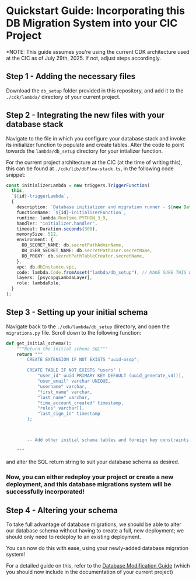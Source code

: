 # Quickstart Guide: Incorporating this DB Migration System into your CIC Project

\*NOTE: This guide assumes you're using the current CDK architecture used at the CIC as of July 29th, 2025. If not, adjust steps accordingly.

## Step 1 - Adding the necessary files

Download the `db_setup` folder provided in this repository, and add it to the `./cdk/lambda/` directory of your current project.

## Step 2 - Integrating the new files with your database stack

Navigate to the file in which you configure your database stack and invoke its initializer function to populate and create tables. Alter the code to point towards the `lambda/db_setup` directory for your intializer function.

For the current project architecture at the CIC (at the time of writing this), this can be found at `./cdk/lib/dbFlow-stack.ts`, in the following code snippet:

```typescript
const initializerLambda = new triggers.TriggerFunction(
  this,
  `${id}-triggerLambda`,
  {
    description: `Database initializer and migration runner - ${new Date().toISOString()}`,
    functionName: `${id}-initializerFunction`,
    runtime: lambda.Runtime.PYTHON_3_9,
    handler: "initializer.handler",
    timeout: Duration.seconds(300),
    memorySize: 512,
    environment: {
      DB_SECRET_NAME: db.secretPathAdminName,
      DB_USER_SECRET_NAME: db.secretPathUser.secretName,
      DB_PROXY: db.secretPathTableCreator.secretName,
    },
    vpc: db.dbInstance.vpc,
    code: lambda.Code.fromAsset("lambda/db_setup"), // MAKE SURE THIS LINE IS CONFIGURED AS SHOWN
    layers: [psycopgLambdaLayer],
    role: lambdaRole,
  }
);
```

## Step 3 - Setting up your initial schema

Navigate back to the `./cdk/lambda/db_setup` directory, and open the `migrations.py` file. Scroll down to the following function:

```python
def get_initial_schema():
    """Return the initial schema SQL"""
    return """
        CREATE EXTENSION IF NOT EXISTS "uuid-ossp";

        CREATE TABLE IF NOT EXISTS "users" (
            "user_id" uuid PRIMARY KEY DEFAULT (uuid_generate_v4()),
            "user_email" varchar UNIQUE,
            "username" varchar,
            "first_name" varchar,
            "last_name" varchar,
            "time_account_created" timestamp,
            "roles" varchar[],
            "last_sign_in" timestamp
        );



        -- Add other initial schema tables and foreign key constraints as needed

    """
```

and alter the SQL return string to suit your database schema as desired.

### Now, you can either redeploy your project or create a new deployment, and this database migrations system will be successfully incorporated!

## Step 4 - Altering your schema

To take full advantage of database migrations, we should be able to alter our database schema without having to create a full, new deployment; we should only need to redeploy to an existing deployment.

You can now do this with ease, using your newly-added database migration system!

For a detailed guide on this, refer to the [Database Modification Guide](./databaseModificationGuide.md) (which you should now include in the documentation of your current project)
